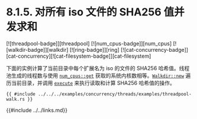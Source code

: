 # 8.1.5. 对所有 iso 文件的 SHA256 值并发求和

[![threadpool-badge]][threadpool] [![num_cpus-badge]][num_cpus] [![walkdir-badge]][walkdir] [![ring-badge]][ring] [![cat-concurrency-badge]][cat-concurrency][![cat-filesystem-badge]][cat-filesystem]

下面的实例计算了当前目录中每个扩展名为 iso 的文件的 SHA256 哈希值。线程池生成的线程数与使用 [`num_cpus::get`] 获取的系统内核数相等。[`Walkdir::new`] 遍历当前目录，并调用 [`execute`] 来执行读取和计算 SHA256 哈希值的操作。

```rust,edition2018,no_run
{{ #include ../../../examples/concurrency/threads/examples/threadpool-walk.rs }}
```

[`execute`]: https://docs.rs/threadpool/*/threadpool/struct.ThreadPool.html#method.execute
[`num_cpus::get`]: https://docs.rs/num_cpus/*/num_cpus/fn.get.html
[`Walkdir::new`]: https://docs.rs/walkdir/*/walkdir/struct.WalkDir.html#method.new

{{#include ../../links.md}}
